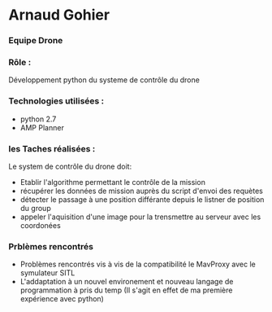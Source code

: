 # Arnaud Gohier

### Equipe Drone

### Rôle : 

Développement python du systeme de contrôle du drone

### Technologies utilisées :

- python 2.7
- AMP Planner

### les Taches réalisées :

Le system de contrôle du drone doit:
- Etablir l'algorithme permettant le contrôle de la mission
- récupérer les données de mission auprès du script d'envoi des requètes
- détecter le passage à une position différante depuis le listner de position du group
- appeler l'aquisition d'une image pour la trensmettre au serveur avec les coordonées

### Prblèmes rencontrés

- Problèmes rencontrés vis à vis de la compatibilité le MavProxy avec le symulateur SITL
- L'addaptation à un nouvel environement et nouveau langage de programmation à pris du temp
  (Il s'agit en effet de ma première expérience avec python)


